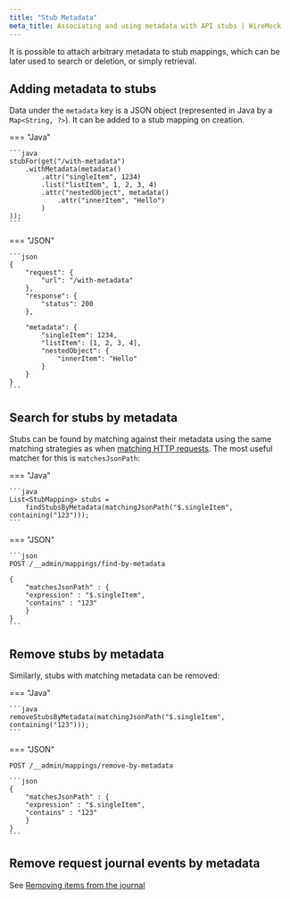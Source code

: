 ```yaml
---
title: "Stub Metadata"
meta_title: Associating and using metadata with API stubs | WireMock
---
```


It is possible to attach arbitrary metadata to stub mappings, which can be later used to search or deletion, or simply retrieval.

## Adding metadata to stubs

Data under the `metadata` key is a JSON object (represented in Java by a `Map<String, ?>`). It can be added to a stub mapping on creation.

=== "Java"

    ```java
    stubFor(get("/with-metadata")
        .withMetadata(metadata()
            .attr("singleItem", 1234)
            .list("listItem", 1, 2, 3, 4)
            .attr("nestedObject", metadata()
                .attr("innerItem", "Hello")
            )
    ));
    ```

=== "JSON"

    ```json
    {
        "request": {
            "url": "/with-metadata"
        },
        "response": {
            "status": 200
        },

        "metadata": {
            "singleItem": 1234,
            "listItem": [1, 2, 3, 4],
            "nestedObject": {
                "innerItem": "Hello"
            }
        }
    }
    ```



## Search for stubs by metadata

Stubs can be found by matching against their metadata using the same matching strategies as when [matching HTTP requests](../stubbing_and_verifying/request_matching.md).
The most useful matcher for this is `matchesJsonPath`:

=== "Java"

    ```java
    List<StubMapping> stubs =
        findStubsByMetadata(matchingJsonPath("$.singleItem", containing("123")));
    ```

=== "JSON"

    ```json
    POST /__admin/mappings/find-by-metadata

    {
        "matchesJsonPath" : {
        "expression" : "$.singleItem",
        "contains" : "123"
        }
    }
    ```



## Remove stubs by metadata

Similarly, stubs with matching metadata can be removed:

=== "Java"

    ```java
    removeStubsByMetadata(matchingJsonPath("$.singleItem", containing("123")));
    ```

=== "JSON"

    POST /__admin/mappings/remove-by-metadata

    ```json
    {
        "matchesJsonPath" : {
        "expression" : "$.singleItem",
        "contains" : "123"
        }
    }
    ```



## Remove request journal events by metadata

See [Removing items from the journal](../stubbing_and_verifying/verifying.md/#by-criteria)
